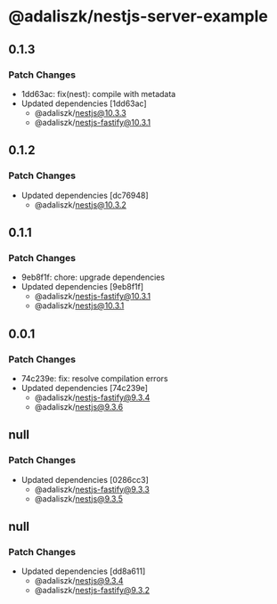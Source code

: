 # @adaliszk/nestjs-server-example

## 0.1.3

### Patch Changes

- 1dd63ac: fix(nest): compile with metadata
- Updated dependencies [1dd63ac]
  - @adaliszk/nestjs@10.3.3
  - @adaliszk/nestjs-fastify@10.3.1

## 0.1.2

### Patch Changes

- Updated dependencies [dc76948]
  - @adaliszk/nestjs@10.3.2

## 0.1.1

### Patch Changes

- 9eb8f1f: chore: upgrade dependencies
- Updated dependencies [9eb8f1f]
  - @adaliszk/nestjs-fastify@10.3.1
  - @adaliszk/nestjs@10.3.1

## 0.0.1

### Patch Changes

- 74c239e: fix: resolve compilation errors
- Updated dependencies [74c239e]
  - @adaliszk/nestjs-fastify@9.3.4
  - @adaliszk/nestjs@9.3.6

## null

### Patch Changes

- Updated dependencies [0286cc3]
  - @adaliszk/nestjs-fastify@9.3.3
  - @adaliszk/nestjs@9.3.5

## null

### Patch Changes

- Updated dependencies [dd8a611]
  - @adaliszk/nestjs@9.3.4
  - @adaliszk/nestjs-fastify@9.3.2
